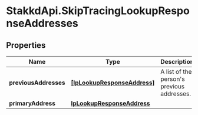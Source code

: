 # StakkdApi.SkipTracingLookupResponseAddresses

## Properties

Name | Type | Description | Notes
------------ | ------------- | ------------- | -------------
**previousAddresses** | [**[IpLookupResponseAddress]**](IpLookupResponseAddress.md) | A list of the person&#39;s previous addresses. | [optional] 
**primaryAddress** | [**IpLookupResponseAddress**](IpLookupResponseAddress.md) |  | [optional] 


